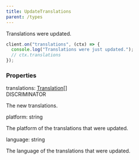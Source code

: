```yaml
---
title: UpdateTranslations
parent: /types
---
```


Translations were updated.

```ts
client.on("translations", (ctx) => {
  console.log("Translations were just updated.");
  // ctx.translations
});
```

### Properties

<div class="flex flex-col gap-3"><div><div class="flex gap-2"><div class="font-mono p" id="p_translations" data-anchor><span class="font-bold">translations</span><span class="opacity-50">:</span> <a href="/gh/types/translation"  >Translation</a><span class="opacity-50">[]</span></div><div class="flex items-center"><div class="bg-dbt px-1.5 rounded-md select-none text-fgt text-[10px]">DISCRIMINATOR</div></div></div><div class="pl-3"><div class="no-margin">

The new translations.

</div></div></div><div><div class="flex gap-2"><div class="font-mono p" id="p_platform" data-anchor><span class="font-bold">platform</span><span class="opacity-50">:</span> <span>string</span></div></div><div class="pl-3"><div class="no-margin">

The platform of the translations that were updated.

</div></div></div><div><div class="flex gap-2"><div class="font-mono p" id="p_language" data-anchor><span class="font-bold">language</span><span class="opacity-50">:</span> <span>string</span></div></div><div class="pl-3"><div class="no-margin">

The language of the translations that were updated.

</div></div></div></div>


